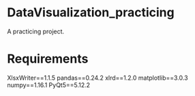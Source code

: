 # DataVisualization_practicing
A practicing project.

# Requirements
XlsxWriter==1.1.5
pandas==0.24.2
xlrd==1.2.0
matplotlib==3.0.3
numpy==1.16.1
PyQt5==5.12.2
